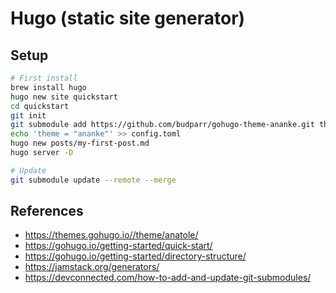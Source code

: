 # Hugo (static site generator)

## Setup

```bash
# First install
brew install hugo
hugo new site quickstart
cd quickstart
git init
git submodule add https://github.com/budparr/gohugo-theme-ananke.git themes/ananke
echo 'theme = "ananke"' >> config.toml
hugo new posts/my-first-post.md
hugo server -D

# Update
git submodule update --remote --merge
```

## References

- <https://themes.gohugo.io//theme/anatole/>
- <https://gohugo.io/getting-started/quick-start/>
- <https://gohugo.io/getting-started/directory-structure/>
- <https://jamstack.org/generators/>
- <https://devconnected.com/how-to-add-and-update-git-submodules/>

<!--
TODO:
- switch themes:
  - https://themes.gohugo.io/themes/keepit/
  - https://themes.gohugo.io/themes/hugo-profile/
  - https://themes.gohugo.io/themes/gokarna/
  - https://themes.gohugo.io/themes/showfolio-hugo-theme/
  - https://themes.gohugo.io/themes/hugo-theme-pico/
  - https://themes.gohugo.io/themes/hugo-goa/
  - https://themes.gohugo.io/themes/hugo-sustain/
  - https://themes.gohugo.io/themes/loveit/
  - https://themes.gohugo.io/themes/hugo-theme-hello-friend-ng/
  - https://themes.gohugo.io/themes/hermit/
- Customizable css to get rid of the ugly parts of 'anatole'?
- customize blog to use categories, tags, dates, est time to read
- setup an RSS feed for my blog?
- try to figure out how to use the bare bones version of Hugo
- link to my Instagram?
- create a "gallery"?

QUESTIONS:
-->
